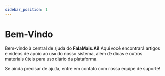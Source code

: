 ```yaml
---
sidebar_position: 1
---
```


# Bem-Vindo

Bem-vindo à central de ajuda do **FalaMais.Ai!** Aqui você encontrará artigos e vídeos de apoio ao uso do nosso sistema, além de dicas e outros materiais úteis para uso diário da plataforma.

Se ainda precisar de ajuda, entre em contato com nossa equipe de suporte!